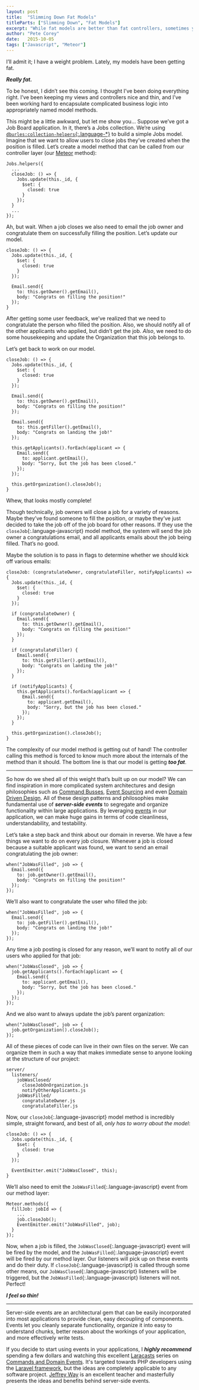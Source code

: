 ```yaml
---
layout: post
title:  "Slimming Down Fat Models"
titleParts: ["Slimming Down", "Fat Models"]
excerpt: "While fat models are better than fat controllers, sometimes your models need to trim the fat as well. Event-based architectures may be the solution to your troubles."
author: "Pete Corey"
date:   2015-10-05
tags: ["Javascript", "Meteor"]
---
```


I’ll admit it; I have a weight problem. Lately, my models have been getting fat.

___Really fat.___

To be honest, I didn’t see this coming. I thought I’ve been doing everything right. I’ve been keeping my views and controllers nice and thin, and I’ve been working hard to encapsulate complicated business logic into appropriately named model methods.

This might be a little awkward, but let me show you... Suppose we’ve got a Job Board application. In it, there’s a Jobs collection. We’re using [`dburles:collection-helpers`{:.language-*}](https://github.com/dburles/meteor-collection-helpers) to build a simple Jobs model. Imagine that we want to allow users to close jobs they’ve created when the position is filled. Let’s create a model method that can be called from our controller layer (our [Meteor](https://www.meteor.com/) method):

<pre class="language-javascript"><code class="language-javascript">Jobs.helpers({
  ...
  closeJob: () => {
    Jobs.update(this._id, {
      $set: {
        closed: true
      }
    });
  }
  ...
});
</code></pre>

Ah, but wait. When a job closes we also need to email the job owner and congratulate them on successfully filling the position. Let’s update our model.

<pre class="language-javascript"><code class="language-javascript">closeJob: () => {
  Jobs.update(this._id, {
    $set: {
      closed: true
    }
  });

  Email.send({
    to: this.getOwner().getEmail(),
    body: "Congrats on filling the position!"
  });
}
</code></pre>

After getting some user feedback, we’ve realized that we need to congratulate the person who filled the position. Also, we should notify all of the other applicants who applied, but didn’t get the job. _Also_, we need to do some housekeeping and update the Organization that this job belongs to.

Let’s get back to work on our model.

<pre class="language-javascript"><code class="language-javascript">closeJob: () => {
  Jobs.update(this._id, {
    $set: {
      closed: true
    }
  });

  Email.send({
    to: this.getOwner().getEmail(),
    body: "Congrats on filling the position!"
  });

  Email.send({
    to: this.getFiller().getEmail(),
    body: "Congrats on landing the job!"
  });

  this.getApplicants().forEach(applicant => {
    Email.send({
      to: applicant.getEmail(),
      body: "Sorry, but the job has been closed."
    });
  });

  this.getOrganization().closeJob();
}
</code></pre>

Whew, that looks mostly complete!

Though technically, job owners will close a job for a variety of reasons. Maybe they’ve found someone to fill the position, or maybe they’ve just decided to take the job off of the job board for other reasons. If they use the `closeJob`{:.language-javascript} model method, the system will send the job owner a congratulations email, and all applicants emails about the job being filled. That’s no good.

Maybe the solution is to pass in flags to determine whether we should kick off various emails:

<pre class="language-javascript"><code class="language-javascript">closeJob: (congratulateOwner, congratulateFiller, notifyApplicants) => {
  Jobs.update(this._id, {
    $set: {
      closed: true
    }
  });

  if (congratulateOwner) {
    Email.send({
      to: this.getOwner().getEmail(),
      body: "Congrats on filling the position!"
    });
  }

  if (congratulateFiller) {
    Email.send({
      to: this.getFiller().getEmail(),
      body: "Congrats on landing the job!"
    });
  }

  if (notifyApplicants) {
    this.getApplicants().forEach(applicant => {
      Email.send({
        to: applicant.getEmail(),
        body: "Sorry, but the job has been closed."
      });
    });
  }

  this.getOrganization().closeJob();
}
</code></pre>

The complexity of our model method is getting out of hand! The controller calling this method is forced to know much more about the internals of the method than it should. The bottom line is that our model is getting ___too fat___.

<hr/>

So how do we shed all of this weight that’s built up on our model? We can find inspiration in more complicated system architectures and design philosophies such as [Command Busses](http://laravel.com/docs/5.0/bus), [Event Sourcing](http://martinfowler.com/eaaDev/EventSourcing.html) and even [Domain Driven Design](http://martinfowler.com/tags/domain%20driven%20design.html). All of these design patterns and philosophies make fundamental use of ___server-side events___ to segregate and organize functionality within large applications. By leveraging [events](https://nodejs.org/api/events.html) in our application, we can make huge gains in terms of code cleanliness, understandability, and testability.

Let’s take a step back and think about our domain in reverse. We have a few things we want to do on every job closure. Whenever a job is closed because a suitable applicant was found, we want to send an email congratulating the job owner:

<pre class="language-javascript"><code class="language-javascript">when("JobWasFilled", job => {
  Email.send({
    to: job.getOwner().getEmail(),
    body: "Congrats on filling the position!"
  });
});
</code></pre>

We’ll also want to congratulate the user who filled the job:

<pre class="language-javascript"><code class="language-javascript">when("JobWasFilled", job => {
  Email.send({
    to: job.getFiller().getEmail(),
    body: "Congrats on landing the job!"
  });
});
</code></pre>

Any time a job posting is closed for any reason, we’ll want to notify all of our users who applied for that job:

<pre class="language-javascript"><code class="language-javascript">when("JobWasClosed", job => {
  job.getApplicants().forEach(applicant => {
    Email.send({
      to: applicant.getEmail(),
      body: "Sorry, but the job has been closed."
    });
  });
});
</code></pre>

And we also want to always update the job’s parent organization:

<pre class="language-javascript"><code class="language-javascript">when("JobWasClosed", job => {
  job.getOrganization().closeJob();
});
</code></pre>

All of these pieces of code can live in their own files on the server. We can organize them in such a way that makes immediate sense to anyone looking at the structure of our project:

<pre class="language-bash"><code class="language-bash">server/
  listeners/
    jobWasClosed/
      closeJobOnOrganization.js
      notifyOtherApplicants.js
    jobWasFilled/
      congratulateOwner.js
      congratulateFiller.js
</code></pre>

Now, our `closeJob`{:.language-javascript} model method is incredibly simple, straight forward, and best of all, _only has to worry about the model_:

<pre class="language-javascript"><code class="language-javascript">closeJob: () => {
  Jobs.update(this._id, {
    $set: {
      closed: true
    }
  });

  EventEmitter.emit("JobWasClosed", this);
}
</code></pre>

We’ll also need to emit the `JobWasFilled`{:.language-javascript} event from our method layer:

<pre class="language-javascript"><code class="language-javascript">Meteor.methods({
  fillJob: jobId => {
    ...
    job.closeJob();
    EventEmitter.emit("JobWasFilled", job);
  }
});
</code></pre>

Now, when a job is filled, the `JobWasClosed`{:.language-javascript} event will be fired by the model, and the `JobWasFilled`{:.language-javascript} event will be fired by our method layer. Our listeners will pick up on these events and do their duty. If `closeJob`{:.language-javascript} is called through some other means, our `JobWasClosed`{:.language-javascript} listeners will be triggered, but the `JobWasFilled`{:.language-javascript} listeners will not. Perfect!

___I feel so thin!___

<hr/>

Server-side events are an architectural gem that can be easily incorporated into most applications to provide clean, easy decoupling of components. Events let you cleanly separate functionality, organize it into easy to understand chunks, better reason about the workings of your application, and more effectively write tests.

If you decide to start using events in your applications, I ___highly recommend___ spending a few dollars and watching this excellent [Laracasts](https://laracasts.com/) series on [Commands and Domain Events](https://laracasts.com/series/commands-and-domain-events). It's targeted towards PHP developers using the [Laravel framework](http://laravel.com/), but the ideas are completely applicable to any software project. [Jeffrey Way](https://twitter.com/jeffrey_way) is an excellent teacher and masterfully presents the ideas and benefits behind server-side events.
